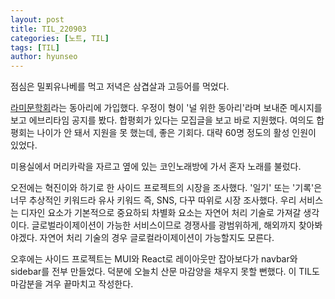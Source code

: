 ```yaml
---
layout: post
title: TIL_220903
categories: [노트, TIL]
tags: [TIL]
author: hyunseo
---
```


점심은 밀푀유나베를 먹고 저녁은 삼겹살과 고등어를 먹었다.

[라미문학회](https://www.hanyang.ac.kr/web/www/o328)라는 동아리에 가입했다. 우정이 형이 '널 위한 동아리'라며 보내준 메시지를 보고 에브리타임 공지를 봤다. 합평회가 있다는 모집글을 보고 바로 지원했다. 여의도 합평회는 나이가 안 돼서 지원을 못 했는데, 좋은 기회다. 대략 60명 정도의 활성 인원이 있었다.

미용실에서 머리카락을 자르고 옆에 있는 코인노래방에 가서 혼자 노래를 불렀다.

오전에는 혁진이와 하기로 한 사이드 프로젝트의 시장을 조사했다. '일기' 또는 '기록'은 너무 추상적인 키워드라 유사 키워드 즉, SNS, 다꾸 따위로 시장 조사했다. 우리 서비스는 디자인 요소가 기본적으로 중요하되 차별화 요소는 자연어 처리 기술로 가져갈 생각이다. 글로벌라이제이션이 가능한 서비스이므로 경쟁사를 광범위하게, 해외까지 찾아봐야겠다. 자연어 처리 기술의 경우 글로컬라이제이션이 가능할지도 모른다.

오후에는 사이드 프로젝트는 MUI와 React로 레이아웃만 잡아보다가 navbar와 sidebar를 전부 만들었다. 덕분에 오늘치 산문 마감양을 채우지 못할 뻔했다. 이 TIL도 마감분을 겨우 끝마치고 작성한다.
